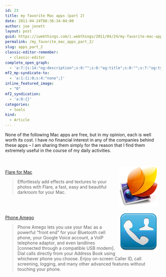 ```yaml
---
id: 23
title: my favorite Mac apps (part 2)
date: 2011-04-24T08:36:34-04:00
author: joe jenett
layout: post
guid: https://iwebthings.com/i.webthings/2011/04/24/my-favorite-mac-apps-part-2/
permalink: /my_favorite_mac_apps_part_2/
slug: apps_part_2
classic-editor-remember:
  - classic-editor
complete_open_graph:
  - 'a:7:{s:14:"og:description";s:0:"";s:8:"og:title";s:0:"";s:7:"og:type";s:0:"";s:12:"twitter:card";s:7:"summary";s:15:"twitter:creator";s:0:"";s:19:"twitter:description";s:0:"";s:8:"og:image";s:0:"";}'
mf2_mp-syndicate-to:
  - 'a:1:{i:0;s:4:"none";}'
inline_featured_image:
  - "0"
mf2_syndication:
  - 'a:0:{}'
categories:
  - tools
kind:
  - Article
---
```

None of the following Mac apps are free, but in my opinion, each is well worth its cost. I have no financial interest in any of the companies behind these apps &ndash; I am sharing them simply for the reason that I find them extremely useful in the course of my daily activities. 

<p style="margin-top:36px;">
  <a href="http://flareapp.com/" title="Flare for Mac"><img src="/images/flare.png" alt="Flare for Mac" style="border:none;position:relative;float:right;margin:8px;" /></a><br /> <a href="http://flareapp.com/" title="Flare for Mac">Flare for Mac</a>
</p>

> Effortlessly add effects and textures to your photos with Flare, a fast, easy and beautiful darkroom for your Mac. 

<p style="margin-top:48px;">
  <a href="http://www.sustworks.com/pa_guide/index.html" title="Phone Amego"><img src="/images/phoneamego.png" alt="Phone Amego" style="border:none;position:relative;float:right;margin:8px;" /></a><br /> <a href="http://www.sustworks.com/pa_guide/index.html" title="Phone Amego">Phone Amego</a>
</p>

> Phone Amego lets you use your Mac as a powerful &#8220;front end&#8221; for your Bluetooth cell phone, your Google Voice account, a VoIP telephone adaptor, and even landlines [connected through a compatible USB modem]. Dial calls directly from your Address Book using whichever phone you choose. Enjoy on-screen Caller ID, call screening, logging, and many other advanced features without touching your phone.